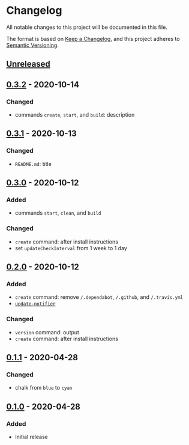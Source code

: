 # Changelog
All notable changes to this project will be documented in this file.

The format is based on [Keep a Changelog](https://keepachangelog.com/en/1.0.0/),
and this project adheres to [Semantic Versioning](https://semver.org/spec/v2.0.0.html).

## [Unreleased]

## [0.3.2] - 2020-10-14

### Changed
- commands `create`, `start`, and `build`: description

## [0.3.1] - 2020-10-13

### Changed
- `README.md`: title

## [0.3.0] - 2020-10-12

### Added
- commands `start`, `clean`, and `build`

### Changed
- `create` command: after install instructions
- set `updateCheckInterval` from 1 week to 1 day

## [0.2.0] - 2020-10-12

### Added
- `create` command: remove `/.dependabot`, `/.github`, and `/.travis.yml`
- [`update-notifier`](https://github.com/yeoman/update-notifier)

### Changed
- `version` command: output
- `create` command: after install instructions

## [0.1.1] - 2020-04-28
### Changed
- chalk from `blue` to `cyan`

## [0.1.0] - 2020-04-28
### Added
- Initial release

[Unreleased]: https://github.com/h-enk/hyas-cli/compare/v0.3.2...HEAD
[0.3.2]: https://github.com/h-enk/hyas-cli/releases/tag/v0.3.2
[0.3.1]: https://github.com/h-enk/hyas-cli/releases/tag/v0.3.1
[0.3.0]: https://github.com/h-enk/hyas-cli/releases/tag/v0.3.0
[0.2.0]: https://github.com/h-enk/hyas-cli/releases/tag/v0.2.0
[0.1.1]: https://github.com/h-enk/hyas-cli/releases/tag/v0.1.1
[0.1.0]: https://github.com/h-enk/hyas-cli/releases/tag/v0.1.0
